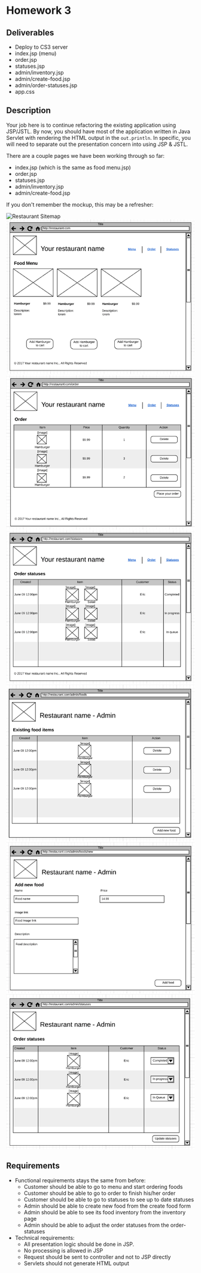 # Homework 3

## Deliverables

* Deploy to CS3 server
* index.jsp (menu)
* order.jsp
* statuses.jsp
* admin/inventory.jsp
* admin/create-food.jsp
* admin/order-statuses.jsp
* app.css

## Description

Your job here is to continue refactoring the existing application using JSP/JSTL.
By now, you should have most of the application written in Java Servlet with
rendering the HTML output in the `out.println`. In specific, you will need to
separate out the presentation concern into using JSP & JSTL.

There are a couple pages we have been working through so far:

* index.jsp (which is the same as food menu.jsp)
* order.jsp
* statuses.jsp
* admin/inventory.jsp
* admin/create-food.jsp

If you don't remember the mockup, this may be a refresher:

![Restaurant Sitemap](../imgs/restaurant-sitemap.png)
![Restaurant menu](../imgs/restaurant-menu.png)
![Restaurant order](../imgs/restaurant-checkout.png)
![Restaurant statuses](../imgs/restaurant-statuses.png)
![Restaurant inventory](../imgs/restaurant-inventory.png)
![Restaurant create food form](../imgs/restaurant-new-food.png)
![Restaurant inventory](../imgs/restaurant-admin-statuses.png)

## Requirements

* Functional requirements stays the same from before:
	* Customer should be able to go to menu and start ordering foods
	* Customer should be able to go to order to finish his/her order
	* Customer should be able to go to statuses to see up to date statuses
	* Admin should be able to create new food from the create food form
	* Admin should be able to see its food inventory from the inventory page
	* Admin should be able to adjust the order statuses from the order-statuses
* Technical requirements:
	* All presentation logic should be done in JSP.
	* No processing is allowed in JSP
	* Request should be sent to controller and not to JSP directly
	* Servlets should not generate HTML output

